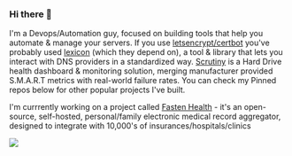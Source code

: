 ### Hi there 👋

I'm a Devops/Automation guy, focused on building tools that help you automate & manage your servers. If you use [letsencrypt/certbot](https://github.com/certbot/certbot) you've probably used [lexicon](https://github.com/AnalogJ/lexicon) (which they depend on), a tool & library that lets you interact with DNS providers in a standardized way. [Scrutiny](https://github.com/AnalogJ/scrutiny) is a Hard Drive health dashboard & monitoring solution, merging manufacturer provided S.M.A.R.T metrics with real-world failure rates.
You can check my Pinned repos below for other popular projects I've built. 

I'm currrently working on a project called [Fasten Health](https://github.com/fastenhealth/fasten-onprem) - it's an open-source, self-hosted, personal/family electronic medical record aggregator, designed to integrate with 10,000's of insurances/hospitals/clinics 

![](https://i.imgur.com/UaZyEbN.png)
